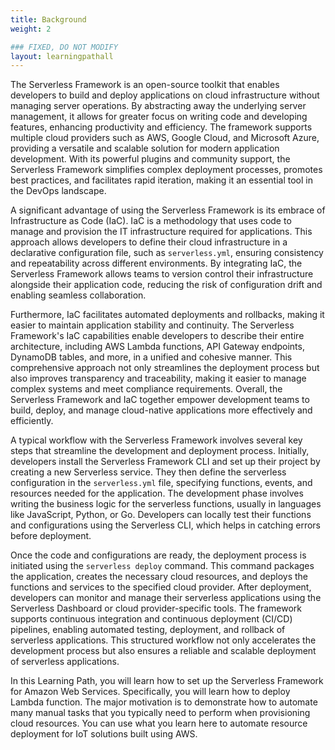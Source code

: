 ```yaml
---
title: Background
weight: 2

### FIXED, DO NOT MODIFY
layout: learningpathall
---
```


The Serverless Framework is an open-source toolkit that enables developers to build and deploy applications on cloud infrastructure without managing server operations. By abstracting away the underlying server management, it allows for greater focus on writing code and developing features, enhancing productivity and efficiency. The framework supports multiple cloud providers such as AWS, Google Cloud, and Microsoft Azure, providing a versatile and scalable solution for modern application development. With its powerful plugins and community support, the Serverless Framework simplifies complex deployment processes, promotes best practices, and facilitates rapid iteration, making it an essential tool in the DevOps landscape.

A significant advantage of using the Serverless Framework is its embrace of Infrastructure as Code (IaC). IaC is a methodology that uses code to manage and provision the IT infrastructure required for applications. This approach allows developers to define their cloud infrastructure in a declarative configuration file, such as `serverless.yml`, ensuring consistency and repeatability across different environments. By integrating IaC, the Serverless Framework allows teams to version control their infrastructure alongside their application code, reducing the risk of configuration drift and enabling seamless collaboration.

Furthermore, IaC facilitates automated deployments and rollbacks, making it easier to maintain application stability and continuity. The Serverless Framework's IaC capabilities enable developers to describe their entire architecture, including AWS Lambda functions, API Gateway endpoints, DynamoDB tables, and more, in a unified and cohesive manner. This comprehensive approach not only streamlines the deployment process but also improves transparency and traceability, making it easier to manage complex systems and meet compliance requirements. Overall, the Serverless Framework and IaC together empower development teams to build, deploy, and manage cloud-native applications more effectively and efficiently.

A typical workflow with the Serverless Framework involves several key steps that streamline the development and deployment process. Initially, developers install the Serverless Framework CLI and set up their project by creating a new Serverless service. They then define the serverless configuration in the `serverless.yml` file, specifying functions, events, and resources needed for the application. The development phase involves writing the business logic for the serverless functions, usually in languages like JavaScript, Python, or Go. Developers can locally test their functions and configurations using the Serverless CLI, which helps in catching errors before deployment.

Once the code and configurations are ready, the deployment process is initiated using the `serverless deploy` command. This command packages the application, creates the necessary cloud resources, and deploys the functions and services to the specified cloud provider. After deployment, developers can monitor and manage their serverless applications using the Serverless Dashboard or cloud provider-specific tools. The framework supports continuous integration and continuous deployment (CI/CD) pipelines, enabling automated testing, deployment, and rollback of serverless applications. This structured workflow not only accelerates the development process but also ensures a reliable and scalable deployment of serverless applications.

In this Learning Path, you will learn how to set up the Serverless Framework for Amazon Web Services. Specifically, you will learn how to deploy Lambda function. The major motivation is to demonstrate how to automate many manual tasks that you typically need to perform when provisioning cloud resources. You can use what you learn here to automate resource deployment for IoT solutions built using AWS.

